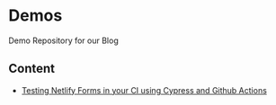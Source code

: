 # Demos

Demo Repository for our Blog

## Content

- [Testing Netlify Forms in your CI using Cypress and Github Actions](./netlify-forms-e2e-testing/README.md)
